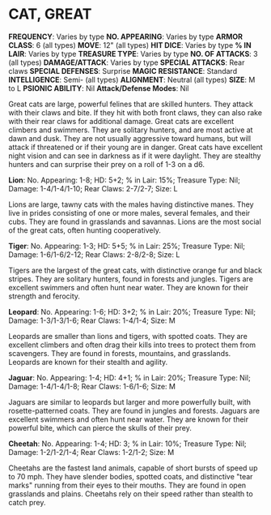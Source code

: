 # CAT, GREAT

**FREQUENCY**: Varies by type
**NO. APPEARING**: Varies by type
**ARMOR CLASS**: 6 (all types)
**MOVE**: 12" (all types)
**HIT DICE**: Varies by type
**% IN LAIR**: Varies by type
**TREASURE TYPE**: Varies by type
**NO. OF ATTACKS**: 3 (all types)
**DAMAGE/ATTACK**: Varies by type
**SPECIAL ATTACKS**: Rear claws
**SPECIAL DEFENSES**: Surprise
**MAGIC RESISTANCE**: Standard
**INTELLIGENCE**: Semi- (all types)
**ALIGNMENT**: Neutral (all types)
**SIZE**: M to L
**PSIONIC ABILITY**: Nil
**Attack/Defense Modes**: Nil

Great cats are large, powerful felines that are skilled hunters. They attack with their claws and bite. If they hit with both front claws, they can also rake with their rear claws for additional damage. Great cats are excellent climbers and swimmers. They are solitary hunters, and are most active at dawn and dusk. They are not usually aggressive toward humans, but will attack if threatened or if their young are in danger. Great cats have excellent night vision and can see in darkness as if it were daylight. They are stealthy hunters and can surprise their prey on a roll of 1-3 on a d6.

**Lion**:
No. Appearing: 1-8; HD: 5+2; % in Lair: 15%; Treasure Type: Nil; Damage: 1-4/1-4/1-10; Rear Claws: 2-7/2-7; Size: L

Lions are large, tawny cats with the males having distinctive manes. They live in prides consisting of one or more males, several females, and their cubs. They are found in grasslands and savannas. Lions are the most social of the great cats, often hunting cooperatively.

**Tiger**:
No. Appearing: 1-3; HD: 5+5; % in Lair: 25%; Treasure Type: Nil; Damage: 1-6/1-6/2-12; Rear Claws: 2-8/2-8; Size: L

Tigers are the largest of the great cats, with distinctive orange fur and black stripes. They are solitary hunters, found in forests and jungles. Tigers are excellent swimmers and often hunt near water. They are known for their strength and ferocity.

**Leopard**:
No. Appearing: 1-6; HD: 3+2; % in Lair: 20%; Treasure Type: Nil; Damage: 1-3/1-3/1-6; Rear Claws: 1-4/1-4; Size: M

Leopards are smaller than lions and tigers, with spotted coats. They are excellent climbers and often drag their kills into trees to protect them from scavengers. They are found in forests, mountains, and grasslands. Leopards are known for their stealth and agility.

**Jaguar**:
No. Appearing: 1-4; HD: 4+1; % in Lair: 20%; Treasure Type: Nil; Damage: 1-4/1-4/1-8; Rear Claws: 1-6/1-6; Size: M

Jaguars are similar to leopards but larger and more powerfully built, with rosette-patterned coats. They are found in jungles and forests. Jaguars are excellent swimmers and often hunt near water. They are known for their powerful bite, which can pierce the skulls of their prey.

**Cheetah**:
No. Appearing: 1-4; HD: 3; % in Lair: 10%; Treasure Type: Nil; Damage: 1-2/1-2/1-4; Rear Claws: 1-2/1-2; Size: M

Cheetahs are the fastest land animals, capable of short bursts of speed up to 70 mph. They have slender bodies, spotted coats, and distinctive "tear marks" running from their eyes to their mouths. They are found in open grasslands and plains. Cheetahs rely on their speed rather than stealth to catch prey.
